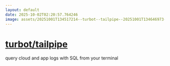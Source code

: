 ```yaml
---
layout: default
date: 2025-10-02T02:20:57.764246
image: assets/20251001T134517214--turbot--tailpipe--20251001T134646973--cropped.png
---
```


# [turbot/tailpipe](https://github.com/turbot/tailpipe)

query cloud and app logs with SQL from your terminal
